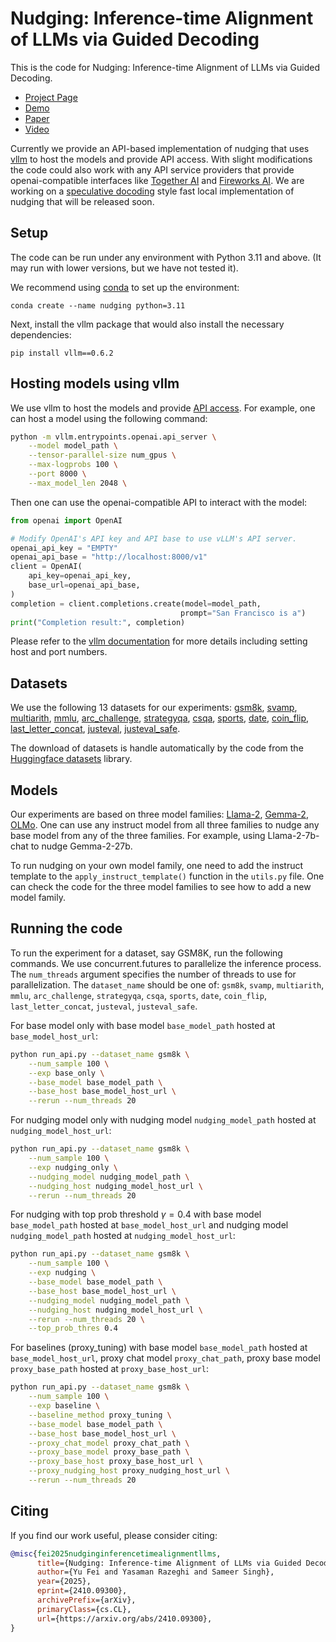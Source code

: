 # Nudging: Inference-time Alignment of LLMs via Guided Decoding

This is the code for Nudging: Inference-time Alignment of LLMs via Guided Decoding.
 * [Project Page](https://fywalter.github.io/nudging/)
 * [Demo](https://huggingface.co/spaces/fywalter/nudging_align)
 * [Paper](https://arxiv.org/abs/2410.09300)
 * [Video](https://www.youtube.com/watch?v=-HS1J_uCWUY)

Currently we provide an API-based implementation of nudging that uses [vllm](https://github.com/vllm-project/vllm) to host the models and provide API access.
With slight modifications the code could also work with any API service providers that provide openai-compatible interfaces like [Together AI](https://www.together.ai/) and [Fireworks AI](https://fireworks.ai/).
We are working on a [speculative docoding](https://arxiv.org/abs/2211.17192) style fast local implementation of nudging that will be released soon.
 
## Setup
The code can be run under any environment with Python 3.11 and above.
(It may run with lower versions, but we have not tested it).

We recommend using [conda](https://anaconda.org/anaconda/conda) to set up the environment:

    conda create --name nudging python=3.11

Next, install the vllm package that would also install the necessary dependencies:

    pip install vllm==0.6.2

## Hosting models using vllm
We use vllm to host the models and provide [API access](https://docs.vllm.ai/en/latest/serving/openai_compatible_server.html). For example, one can host a model using the following command:

```bash
python -m vllm.entrypoints.openai.api_server \
    --model model_path \
    --tensor-parallel-size num_gpus \
    --max-logprobs 100 \
    --port 8000 \
    --max_model_len 2048 \
```
Then one can use the openai-compatible API to interact with the model:

```python
from openai import OpenAI

# Modify OpenAI's API key and API base to use vLLM's API server.
openai_api_key = "EMPTY"
openai_api_base = "http://localhost:8000/v1"
client = OpenAI(
    api_key=openai_api_key,
    base_url=openai_api_base,
)
completion = client.completions.create(model=model_path,
                                      prompt="San Francisco is a")
print("Completion result:", completion)
```

Please refer to the [vllm documentation](https://docs.vllm.ai/en/v0.2.7/getting_started/quickstart.html) for more details including setting host and port numbers.
## Datasets
We use the following 13 datasets for our experiments: 
[gsm8k](https://huggingface.co/datasets/gsm8k), 
[svamp](https://huggingface.co/datasets/gsm8k), 
[multiarith](https://huggingface.co/datasets/ChilleD/MultiArith), 
[mmlu](https://huggingface.co/datasets/cais/mmlu), 
[arc_challenge](https://huggingface.co/datasets/allenai/ai2_arc), 
[strategyqa](https://huggingface.co/datasets/ChilleD/StrategyQA), 
[csqa](https://huggingface.co/datasets/tau/commonsense_qa), 
[sports](https://huggingface.co/datasets/hails/bigbench/viewer/sports_understanding_zero_shot), 
[date](https://huggingface.co/datasets/hails/bigbench/viewer/date_understanding_zero_shot), 
[coin_flip](https://huggingface.co/datasets/skrishna/coin_flip), 
[last_letter_concat](https://huggingface.co/datasets/ChilleD/LastLetterConcat), 
[justeval](https://huggingface.co/datasets/re-align/just-eval-instruct), 
[justeval_safe](https://huggingface.co/datasets/re-align/just-eval-instruct/viewer/judgements_safety).


The download of datasets is handle automatically by the code from the [Huggingface datasets](https://huggingface.co/docs/datasets/) library.

## Models
Our experiments are based on three model families: 
[Llama-2](https://huggingface.co/meta-llama/Llama-2-7b),
[Gemma-2](https://huggingface.co/google/gemma-2-2b),
[OLMo](https://huggingface.co/allenai/OLMo-1B-0724-hf). One can use any instruct model from all three families to nudge any base model from any of the three families. For example, using Llama-2-7b-chat to nudge Gemma-2-27b.

To run nudging on your own model family, one need to add the instruct template to the `apply_instruct_template()` function in the `utils.py` file. One can check the code for the three model families to see how to add a new model family.


## Running the code
To run the experiment for a dataset, say GSM8K, run the following commands. We use concurrent.futures to parallelize the inference process. The `num_threads` argument specifies the number of threads to use for parallelization. The `dataset_name` should be one of: `gsm8k`, `svamp`, `multiarith`, `mmlu`, `arc_challenge`, `strategyqa`, `csqa`, `sports`, `date`, `coin_flip`, `last_letter_concat`, `justeval`, `justeval_safe`.

For base model only with base model `base_model_path` hosted at `base_model_host_url`:
```bash
python run_api.py --dataset_name gsm8k \
    --num_sample 100 \
    --exp base_only \
    --base_model base_model_path \
    --base_host base_model_host_url \
    --rerun --num_threads 20
```

For nudging model only with nudging model `nudging_model_path` hosted at `nudging_model_host_url`:
```bash
python run_api.py --dataset_name gsm8k \
    --num_sample 100 \
    --exp nudging_only \
    --nudging_model nudging_model_path \
    --nudging_host nudging_model_host_url \
    --rerun --num_threads 20
```
For nudging with top prob threshold $\gamma=0.4$ with base model `base_model_path` hosted at `base_model_host_url` and nudging model `nudging_model_path` hosted at `nudging_model_host_url`:
```bash
python run_api.py --dataset_name gsm8k \
    --num_sample 100 \
    --exp nudging \
    --base_model base_model_path \
    --base_host base_model_host_url \
    --nudging_model nudging_model_path \
    --nudging_host nudging_model_host_url \
    --rerun --num_threads 20 \
    --top_prob_thres 0.4
```

For baselines (proxy_tuning) with base model `base_model_path` hosted at `base_model_host_url`, proxy chat model `proxy_chat_path`, proxy base model `proxy_base_path` hosted at `proxy_base_host_url`:
```bash
python run_api.py --dataset_name gsm8k \
    --num_sample 100 \
    --exp baseline \
    --baseline_method proxy_tuning \
    --base_model base_model_path \
    --base_host base_model_host_url \
    --proxy_chat_model proxy_chat_path \
    --proxy_base_model proxy_base_path \
    --proxy_base_host proxy_base_host_url \
    --proxy_nudging_host proxy_nudging_host_url \
    --rerun --num_threads 20
```

## Citing
If you find our work useful, please consider citing:
```BibTeX
@misc{fei2025nudginginferencetimealignmentllms,
      title={Nudging: Inference-time Alignment of LLMs via Guided Decoding}, 
      author={Yu Fei and Yasaman Razeghi and Sameer Singh},
      year={2025},
      eprint={2410.09300},
      archivePrefix={arXiv},
      primaryClass={cs.CL},
      url={https://arxiv.org/abs/2410.09300}, 
}
```
